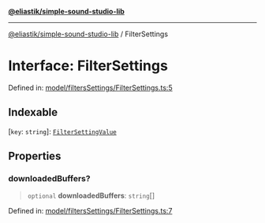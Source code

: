 [**@eliastik/simple-sound-studio-lib**](../README.md)

***

[@eliastik/simple-sound-studio-lib](../README.md) / FilterSettings

# Interface: FilterSettings

Defined in: [model/filtersSettings/FilterSettings.ts:5](https://github.com/Eliastik/simple-sound-studio-lib/blob/a46864ae7461e78d2626d76886652564d08a6ff1/lib/model/filtersSettings/FilterSettings.ts#L5)

## Indexable

\[`key`: `string`\]: [`FilterSettingValue`](../type-aliases/FilterSettingValue.md)

## Properties

### downloadedBuffers?

> `optional` **downloadedBuffers**: `string`[]

Defined in: [model/filtersSettings/FilterSettings.ts:7](https://github.com/Eliastik/simple-sound-studio-lib/blob/a46864ae7461e78d2626d76886652564d08a6ff1/lib/model/filtersSettings/FilterSettings.ts#L7)
